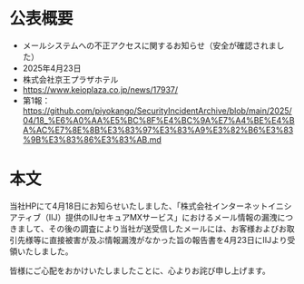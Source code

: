 # 公表概要
- メールシステムへの不正アクセスに関するお知らせ（安全が確認されました）
- 2025年4月23日
- 株式会社京王プラザホテル
- https://www.keioplaza.co.jp/news/17937/
- 第1報：https://github.com/piyokango/SecurityIncidentArchive/blob/main/2025/04/18_%E6%A0%AA%E5%BC%8F%E4%BC%9A%E7%A4%BE%E4%BA%AC%E7%8E%8B%E3%83%97%E3%83%A9%E3%82%B6%E3%83%9B%E3%83%86%E3%83%AB.md

# 本文
当社HPにて4月18日にお知らせいたしました、「株式会社インターネットイニシアティブ（IIJ）提供のIIJセキュアMXサービス」におけるメール情報の漏洩につきまして、その後の調査により当社が送受信したメールには、お客様およびお取引先様等に直接被害が及ぶ情報漏洩がなかった旨の報告書を4月23日にIIJより受領いたしました。

皆様にご心配をおかけいたしましたことに、心よりお詫び申し上げます。
